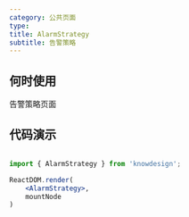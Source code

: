 ```yaml
---
category: 公共页面
type: 
title: AlarmStrategy
subtitle: 告警策略
---
```


## 何时使用

告警策略页面

## 代码演示

``` jsx | pure

import { AlarmStrategy } from 'knowdesign';

ReactDOM.render(
    <AlarmStrategy>,
    mountNode
)
```

